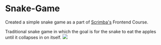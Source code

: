 # Snake-Game
Created a simple snake game as a part of [Scrimba's](https://scrimba.com/) Frontend Course. 

Traditional snake game in which the goal is for the snake to eat the apples until it collapses in on itself.
<img src="https://media.giphy.com/media/4AKItX8VB8EvUgwLT4/giphy.gif"><br>
